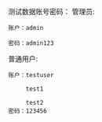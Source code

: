 测试数据账号密码：
管理员:
```
账户：admin

密码：admin123
```

普通用户:
```
账户：testuser

     test1

     test2
密码：123456
```
